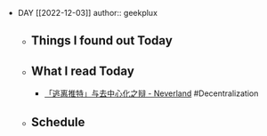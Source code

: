 - DAY [[2022-12-03]]
  author:: geekplux
	- ## Things I found out Today
	- ## What I read Today
		- [「逃离推特」与去中心化之辩 - Neverland](https://type.cyhsu.xyz/2022/12/twitter-exodus/) #Decentralization
	- ## Schedule